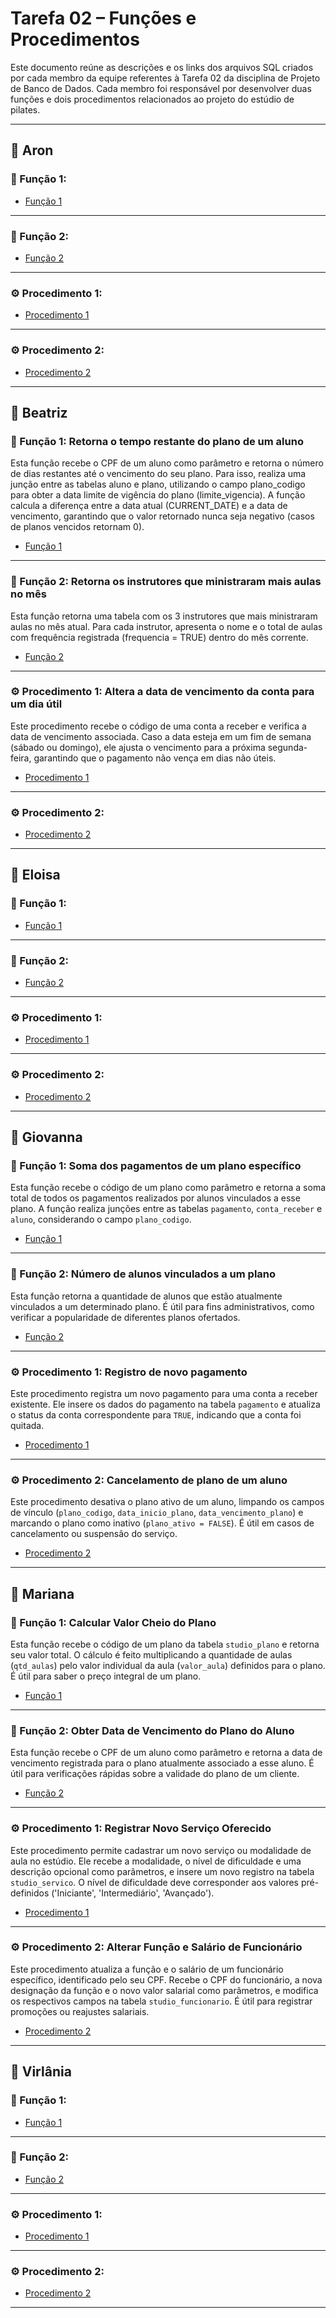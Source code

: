 # Tarefa 02 – Funções e Procedimentos

Este documento reúne as descrições e os links dos arquivos SQL criados por cada membro da equipe referentes à Tarefa 02 da disciplina de Projeto de Banco de Dados. Cada membro foi responsável por desenvolver duas funções e dois procedimentos relacionados ao projeto do estúdio de pilates.

---

## 👤 Aron

### 🔧 Função 1:

- [Função 1]()

---

### 🔧 Função 2:

- [Função 2]()

---

### ⚙️ Procedimento 1:

- [Procedimento 1]()

---

### ⚙️ Procedimento 2:

- [Procedimento 2]()

---

## 👤 Beatriz

### 🔧 Função 1: Retorna o tempo restante do plano de um aluno

Esta função recebe o CPF de um aluno como parâmetro e retorna o número de dias restantes até o vencimento do seu plano. Para isso, realiza uma junção entre as tabelas aluno e plano, utilizando o campo plano_codigo para obter a data limite de vigência do plano (limite_vigencia). A função calcula a diferença entre a data atual (CURRENT_DATE) e a data de vencimento, garantindo que o valor retornado nunca seja negativo (casos de planos vencidos retornam 0).

- [Função 1](projeto02-BeatrizVCosta-q01.sql)

---

### 🔧 Função 2: Retorna os instrutores que ministraram mais aulas no mês

Esta função retorna uma tabela com os 3 instrutores que mais ministraram aulas no mês atual. Para cada instrutor, apresenta o nome e o total de aulas com frequência registrada (frequencia = TRUE) dentro do mês corrente.

- [Função 2](projeto02-BeatrizVCosta-q02.sql)

---

### ⚙️ Procedimento 1: Altera a data de vencimento da conta para um dia útil

Este procedimento recebe o código de uma conta a receber e verifica a data de vencimento associada. Caso a data esteja em um fim de semana (sábado ou domingo), ele ajusta o vencimento para a próxima segunda-feira, garantindo que o pagamento não vença em dias não úteis.

- [Procedimento 1](projeto02-BeatrizVCosta-q03.sql)

---

### ⚙️ Procedimento 2:

- [Procedimento 2]()

---

## 👤 Eloisa

### 🔧 Função 1:

- [Função 1]()

---

### 🔧 Função 2:

- [Função 2]()

---

### ⚙️ Procedimento 1:

- [Procedimento 1]()

---

### ⚙️ Procedimento 2:

- [Procedimento 2]()

---

## 👤 Giovanna

### 🔧 Função 1: Soma dos pagamentos de um plano específico

Esta função recebe o código de um plano como parâmetro e retorna a soma total de todos os pagamentos realizados por alunos vinculados a esse plano. A função realiza junções entre as tabelas `pagamento`, `conta_receber` e `aluno`, considerando o campo `plano_codigo`.

- [Função 1](projeto02-giovanna-melo-q01.sql)

---

### 🔧 Função 2: Número de alunos vinculados a um plano

Esta função retorna a quantidade de alunos que estão atualmente vinculados a um determinado plano. É útil para fins administrativos, como verificar a popularidade de diferentes planos ofertados.

- [Função 2](projeto02-giovanna-melo-q02.sql)

---

### ⚙️ Procedimento 1: Registro de novo pagamento

Este procedimento registra um novo pagamento para uma conta a receber existente. Ele insere os dados do pagamento na tabela `pagamento` e atualiza o status da conta correspondente para `TRUE`, indicando que a conta foi quitada.

- [Procedimento 1](projeto02-giovanna-melo-q03.sql)

---

### ⚙️ Procedimento 2: Cancelamento de plano de um aluno

Este procedimento desativa o plano ativo de um aluno, limpando os campos de vínculo (`plano_codigo`, `data_inicio_plano`, `data_vencimento_plano`) e marcando o plano como inativo (`plano_ativo = FALSE`). É útil em casos de cancelamento ou suspensão do serviço.

- [Procedimento 2](projeto02-giovanna-melo-q04.sql)

---

## 👤 Mariana

### 🔧 Função 1: Calcular Valor Cheio do Plano

Esta função recebe o código de um plano da tabela `studio_plano` e retorna seu valor total. O cálculo é feito multiplicando a quantidade de aulas (`qtd_aulas`) pelo valor individual da aula (`valor_aula`) definidos para o plano. É útil para saber o preço integral de um plano.

- [Função 1](projeto02-maricaico-q01.sql)

---

### 🔧 Função 2: Obter Data de Vencimento do Plano do Aluno

Esta função recebe o CPF de um aluno como parâmetro e retorna a data de vencimento registrada para o plano atualmente associado a esse aluno. É útil para verificações rápidas sobre a validade do plano de um cliente.

- [Função 2](projeto02-maricaico-q02.sql)

---

### ⚙️ Procedimento 1: Registrar Novo Serviço Oferecido

Este procedimento permite cadastrar um novo serviço ou modalidade de aula no estúdio. Ele recebe a modalidade, o nível de dificuldade e uma descrição opcional como parâmetros, e insere um novo registro na tabela `studio_servico`. O nível de dificuldade deve corresponder aos valores pré-definidos ('Iniciante', 'Intermediário', 'Avançado').

- [Procedimento 1](projeto02-maricaico-q03.sql)

---

### ⚙️ Procedimento 2: Alterar Função e Salário de Funcionário

Este procedimento atualiza a função e o salário de um funcionário específico, identificado pelo seu CPF. Recebe o CPF do funcionário, a nova designação da função e o novo valor salarial como parâmetros, e modifica os respectivos campos na tabela `studio_funcionario`. É útil para registrar promoções ou reajustes salariais.

- [Procedimento 2](projeto02-maricaico-q04.sql)

---

## 👤 Virlânia

### 🔧 Função 1:

- [Função 1]()

---

### 🔧 Função 2:

- [Função 2]()

---

### ⚙️ Procedimento 1:

- [Procedimento 1]()

---

### ⚙️ Procedimento 2:

- [Procedimento 2]()

---
